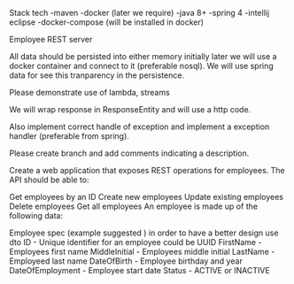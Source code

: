 Stack tech
-maven 
-docker (later we require)
-java 8+
-spring 4
-intellij eclipse
-docker-compose (will be installed in docker)


Employee REST server

All data should be persisted into either memory initially later we will use a 
docker container and connect to it (preferable nosql). We will use spring data
for see this tranparency in the persistence.

Please demonstrate use of lambda, streams

We will  wrap response in ResponseEntity and will use a http code.

Also implement correct handle of exception and implement a exception handler 
(preferable from spring).

Please create branch and add comments indicating a description.

Create a web application that exposes REST operations for employees. 
The API should be able to:

Get employees by an ID
Create new employees
Update existing employees
Delete employees
Get all employees
An employee is made up of the following data:

Employee spec (example suggested ) in order to have a better design use dto 
ID - Unique identifier for an employee could be UUID
FirstName - Employees first name
MiddleInitial - Employees middle initial
LastName - Employeed last name
DateOfBirth - Employee birthday and year
DateOfEmployment - Employee start date
Status - ACTIVE or INACTIVE